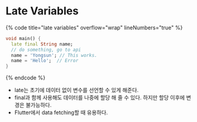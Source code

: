 # Late Variables

{% code title="late variables" overflow="wrap" lineNumbers="true" %}
```dart
void main() {
  late final String name;
  // do something, go to api
  name = 'Yongsun'; // This works.
  name = 'Hello';  // Error
}
```
{% endcode %}

* late는 초기에 데이터 없이 변수를 선언할 수 있게 해준다.
* final과 함께 사용해도 데이터를 나중에 할당 해 줄 수 있다. 하지만 할당 이후에 변경은 불가능하다.
* Flutter에서 data fetching할 때 유용하다.
